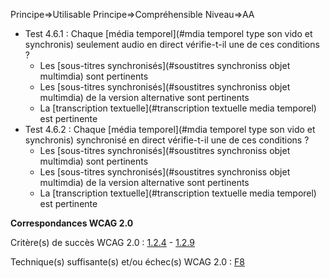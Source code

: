 Principe=>Utilisable
Principe=>Compréhensible
Niveau=>AA

*   Test 4.6.1 : Chaque [média temporel](#mdia temporel type son vido et synchronis) seulement audio en direct vérifie-t-il une de ces conditions ?
    *   Les [sous-titres synchronisés](#soustitres synchroniss objet multimdia) sont pertinents
    *   Les [sous-titres synchronisés](#soustitres synchroniss objet multimdia) de la version alternative sont pertinents
    *   La [transcription textuelle](#transcription textuelle media temporel) est pertinente
*   Test 4.6.2 : Chaque [média temporel](#mdia temporel type son vido et synchronis) synchronisé en direct vérifie-t-il une de ces conditions ?
    *   Les [sous-titres synchronisés](#soustitres synchroniss objet multimdia) sont pertinents
    *   Les [sous-titres synchronisés](#soustitres synchroniss objet multimdia) de la version alternative sont pertinents
    *   La [transcription textuelle](#transcription textuelle media temporel) est pertinente

**Correspondances WCAG 2.0**

Critère(s) de succès WCAG 2.0 : [1.2.4](http://www.w3.org/Translations/WCAG20-fr/#media-equiv-real-time-captions) - [1.2.9](http://www.w3.org/Translations/WCAG20-fr/#media-equiv-live-audio-only)

Technique(s) suffisante(s) et/ou échec(s) WCAG 2.0 : [F8](http://www.w3.org/TR/WCAG-TECHS/F8.html)
